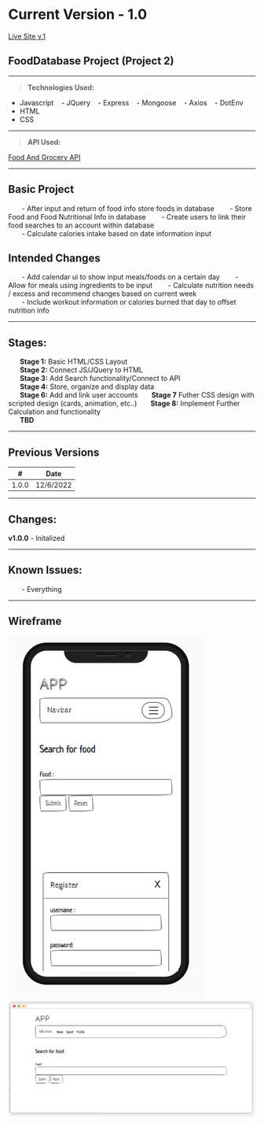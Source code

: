 # Current Version - 1.0

[Live Site v.1](https://foodapp2.azurewebsites.net)

## FoodDatabase Project (Project 2)

---

> **Technologies Used:**

- Javascript
  &nbsp;&nbsp; - JQuery
  &nbsp;&nbsp; - Express
  &nbsp;&nbsp; - Mongoose
  &nbsp;&nbsp; - Axios
  &nbsp;&nbsp; - DotEnv
- HTML
- CSS

---

> **API Used:**

[Food And Grocery API](https://developer.edamam.com/food-database-api)

---

## Basic Project

&nbsp;&nbsp;&nbsp;&nbsp;&nbsp;&nbsp; - After input and return of food info store foods in database
&nbsp;&nbsp;&nbsp;&nbsp;&nbsp;&nbsp; - Store Food and Food Nutritional Info in database
&nbsp;&nbsp;&nbsp;&nbsp;&nbsp;&nbsp; - Create users to link their food searches to an account within database  
&nbsp;&nbsp;&nbsp;&nbsp;&nbsp;&nbsp; - Calculate calories intake based on date information input

## Intended Changes

&nbsp;&nbsp;&nbsp;&nbsp;&nbsp;&nbsp; - Add calendar ui to show input meals/foods on a certain day
&nbsp;&nbsp;&nbsp;&nbsp;&nbsp;&nbsp; - Allow for meals using ingredients to be input
&nbsp;&nbsp;&nbsp;&nbsp;&nbsp;&nbsp; - Calculate nutrition needs / excess and recommend changes based on current week  
&nbsp;&nbsp;&nbsp;&nbsp;&nbsp;&nbsp; - Include workout information or calories burned that day to offset nutrition info

---

## Stages:

&nbsp;&nbsp;&nbsp;&nbsp;&nbsp;&nbsp;**Stage 1:** Basic HTML/CSS Layout  
&nbsp;&nbsp;&nbsp;&nbsp;&nbsp;&nbsp;**Stage 2:** Connect JS/JQuery to HTML  
&nbsp;&nbsp;&nbsp;&nbsp;&nbsp;&nbsp;**Stage 3:** Add Search functionality/Connect to API  
&nbsp;&nbsp;&nbsp;&nbsp;&nbsp;&nbsp;**Stage 4:** Store, organize and display data  
&nbsp;&nbsp;&nbsp;&nbsp;&nbsp;&nbsp;**Stage 6:** Add and link user accounts
&nbsp;&nbsp;&nbsp;&nbsp;&nbsp;&nbsp;**Stage 7** Futher CSS design with scripted design (cards, animation, etc..)
&nbsp;&nbsp;&nbsp;&nbsp;&nbsp;&nbsp;**Stage 8:** Implement Further Calculation and functionality  
&nbsp;&nbsp;&nbsp;&nbsp;&nbsp;&nbsp;**TBD**

---

## Previous Versions

| #     | Date      |
| ----- | --------- |
| 1.0.0 | 12/6/2022 |

---

## Changes:

**v1.0.0** - Initalized

---

## Known Issues:

&nbsp;&nbsp;&nbsp;&nbsp;&nbsp;&nbsp; - Everything

---

## Wireframe

![Mobile Version](Resources/img/mobile%20version.PNG)
![Desktop Version](Resources/img/WebVersion.PNG)
